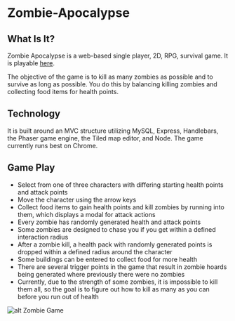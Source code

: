 # Zombie-Apocalypse

## What Is It?
Zombie Apocalypse is a web-based single player, 2D, RPG, survival game. It is playable [here][1].

The objective of the game is to kill as many zombies as possible and to survive as long as possible. You do this by balancing killing zombies and collecting food items for health points.

## Technology

It is built around an MVC structure utilizing MySQL, Express, Handlebars, the Phaser game engine, the Tiled map editor, and Node. The game currently runs best on Chrome.

## Game Play

* Select from one of three characters with differing starting health points and attack points
* Move the character using the arrow keys
* Collect food items to gain health points and kill zombies by running into them, which displays a modal for attack actions
* Every zombie has randomly generated health and attack points
* Some zombies are designed to chase you if you get within a defined interaction radius
* After a zombie kill, a health pack with randomly generated points is dropped within a defined radius around the character
* Some buildings can be entered to collect food for more health
* There are several trigger points in the game that result in zombie hoards being generated where previously there were no zombies
* Currently, due to the strength of some zombies, it is impossible to kill them all, so the goal is to figure out how to kill as many as you can before you run out of health

![alt Zombie Game](http://bitwiseguy.net/wp-content/uploads/2016/11/za.png)

[1]: http://www.sajegames.com